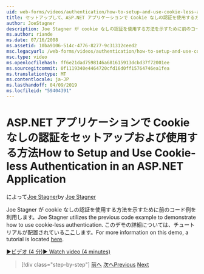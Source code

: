 ```yaml
---
uid: web-forms/videos/authentication/how-to-setup-and-use-cookie-less-authentication-in-an-aspnet-application
title: セットアップして、ASP.NET アプリケーションで Cookie なしの認証を使用する方法 |Microsoft Docs
author: JoeStagner
description: Joe Stagner が cookie なしの認証を使用する方法を示すために前のコード例を利用します。 このデモの詳細については、チュートリアルにある.
ms.author: riande
ms.date: 07/16/2008
ms.assetid: 10ba9106-514c-4776-8277-9c31312ceed2
msc.legacyurl: /web-forms/videos/authentication/how-to-setup-and-use-cookie-less-authentication-in-an-aspnet-application
msc.type: video
ms.openlocfilehash: ff6e21dad7598146a681615913dcbd37f72001ee
ms.sourcegitcommit: 0f1119340e4464720cfd16d0ff15764746ea1fea
ms.translationtype: MT
ms.contentlocale: ja-JP
ms.lasthandoff: 04/09/2019
ms.locfileid: "59404391"
---
```

# <a name="how-to-setup-and-use-cookie-less-authentication-in-an-aspnet-application"></a><span data-ttu-id="34314-104">ASP.NET アプリケーションで Cookie なしの認証をセットアップおよび使用する方法</span><span class="sxs-lookup"><span data-stu-id="34314-104">How to Setup and Use Cookie-less Authentication in an ASP.NET Application</span></span>

<span data-ttu-id="34314-105">によって[Joe Stagner](https://github.com/JoeStagner)</span><span class="sxs-lookup"><span data-stu-id="34314-105">by [Joe Stagner](https://github.com/JoeStagner)</span></span>

<span data-ttu-id="34314-106">Joe Stagner が cookie なしの認証を使用する方法を示すために前のコード例を利用します。</span><span class="sxs-lookup"><span data-stu-id="34314-106">Joe Stagner utilizes the previous code example to demonstrate how to use cookie-less authentication.</span></span> <span data-ttu-id="34314-107">このデモの詳細については、チュートリアルが配置されている[ここ](../../overview/older-versions-security/introduction/forms-authentication-configuration-and-advanced-topics-vb.md)します。</span><span class="sxs-lookup"><span data-stu-id="34314-107">For more information on this demo, a tutorial is located [here](../../overview/older-versions-security/introduction/forms-authentication-configuration-and-advanced-topics-vb.md).</span></span>

[<span data-ttu-id="34314-108">&#9654;ビデオ (4 分)</span><span class="sxs-lookup"><span data-stu-id="34314-108">&#9654; Watch video (4 minutes)</span></span>](https://channel9.msdn.com/Blogs/ASP-NET-Site-Videos/how-to-setup-and-use-cookie-less-authentication-in-an-aspnet-application)

> [!div class="step-by-step"]
> <span data-ttu-id="34314-109">[前へ](how-to-change-the-forms-authentication-properties.md)
> [次へ](asp-forms-login-relocation.md)</span><span class="sxs-lookup"><span data-stu-id="34314-109">[Previous](how-to-change-the-forms-authentication-properties.md)
[Next](asp-forms-login-relocation.md)</span></span>
